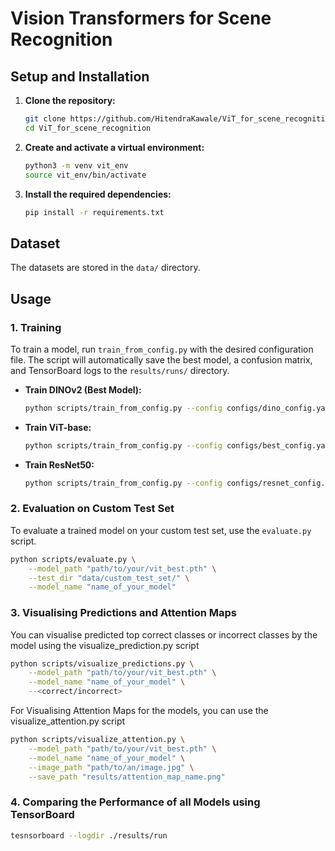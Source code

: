 # Vision Transformers for Scene Recognition


## Setup and Installation

1.  **Clone the repository:**
    ```bash
    git clone https://github.com/HitendraKawale/ViT_for_scene_recognition.git
    cd ViT_for_scene_recognition
    ```

2.  **Create and activate a virtual environment:**
    ```bash
    python3 -m venv vit_env
    source vit_env/bin/activate
    ```

3.  **Install the required dependencies:**
    ```bash
    pip install -r requirements.txt
    ```

## Dataset

The datasets are stored in the `data/` directory.

## Usage

### 1. Training

To train a model, run `train_from_config.py` with the desired configuration file. The script will automatically save the best model, a confusion matrix, and TensorBoard logs to the `results/runs/` directory.

* **Train DINOv2 (Best Model):**
    ```bash
    python scripts/train_from_config.py --config configs/dino_config.yaml
    ```

* **Train ViT-base:**
    ```bash
    python scripts/train_from_config.py --config configs/best_config.yaml
    ```

* **Train ResNet50:**
    ```bash
    python scripts/train_from_config.py --config configs/resnet_config.yaml
    ```

### 2. Evaluation on Custom Test Set

To evaluate a trained model on your custom test set, use the `evaluate.py` script.

```bash
python scripts/evaluate.py \
    --model_path "path/to/your/vit_best.pth" \
    --test_dir "data/custom_test_set/" \
    --model_name "name_of_your_model"
```

### 3. Visualising Predictions and Attention Maps

You can visualise predicted top correct classes or incorrect classes by the model using the visualize_prediction.py script

```bash
python scripts/visualize_predictions.py \
    --model_path "path/to/your/vit_best.pth" \
    --model_name "name_of_your_model" \
    --<correct/incorrect>
```

For Visualising Attention Maps for the models, you can use the visualize_attention.py script

```bash
python scripts/visualize_attention.py \
    --model_path "path/to/your/vit_best.pth" \
    --model_name "name_of_your_model" \
    --image_path "path/to/an/image.jpg" \
    --save_path "results/attention_map_name.png"
```

### 4. Comparing the Performance of all Models using TensorBoard

```bash
tesnsorboard --logdir ./results/run
```


